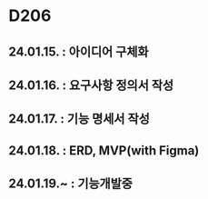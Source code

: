# D206
## 24.01.15. : 아이디어 구체화
## 24.01.16. : 요구사항 정의서 작성
## 24.01.17. : 기능 명세서 작성
## 24.01.18. : ERD, MVP(with Figma)
## 24.01.19.~ : 기능개발중
